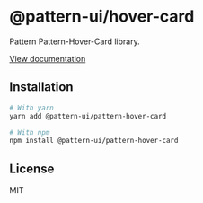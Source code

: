 # @pattern-ui/hover-card

Pattern Pattern-Hover-Card library.

[View documentation](https://pattern.icu/)

## Installation

```sh
# With yarn
yarn add @pattern-ui/pattern-hover-card

# With npm
npm install @pattern-ui/pattern-hover-card
```

## License

MIT
